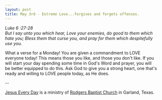 ```yaml
---
layout: post
title: May 3rd - Extreme Love...forgives and forgets offenses.
---
```


_Luke 6 :27-28  
But I say unto you which hear, Love your enemies, do good to them
which hate you; Bless them that curse you, and pray for them which
despitefully use you._

What a verse for a Monday! You are given a commandment to LOVE
everyone today! This means those you like, and those you don't like.
If you will start your day spending some time in God's Word and
prayer, you will be better equipped to do this. Ask God to give you a
strong heart, one that's ready and willing to LOVE people today, as He
does.

 --

<a href=http://jesuseveryday.net>Jesus Every Day</a> is a ministry of <a href=http://rodgersbaptist.net>Rodgers Baptist Church</a> in Garland, Texas.

